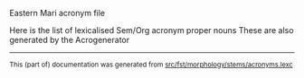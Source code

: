 Eastern Mari acronym file

Here is the list of lexicalised Sem/Org acronym proper nouns 
These are also generated by the Acrogenerator

* * *

<small>This (part of) documentation was generated from [src/fst/morphology/stems/acronyms.lexc](https://github.com/giellalt/lang-mhr/blob/main/src/fst/morphology/stems/acronyms.lexc)</small>
